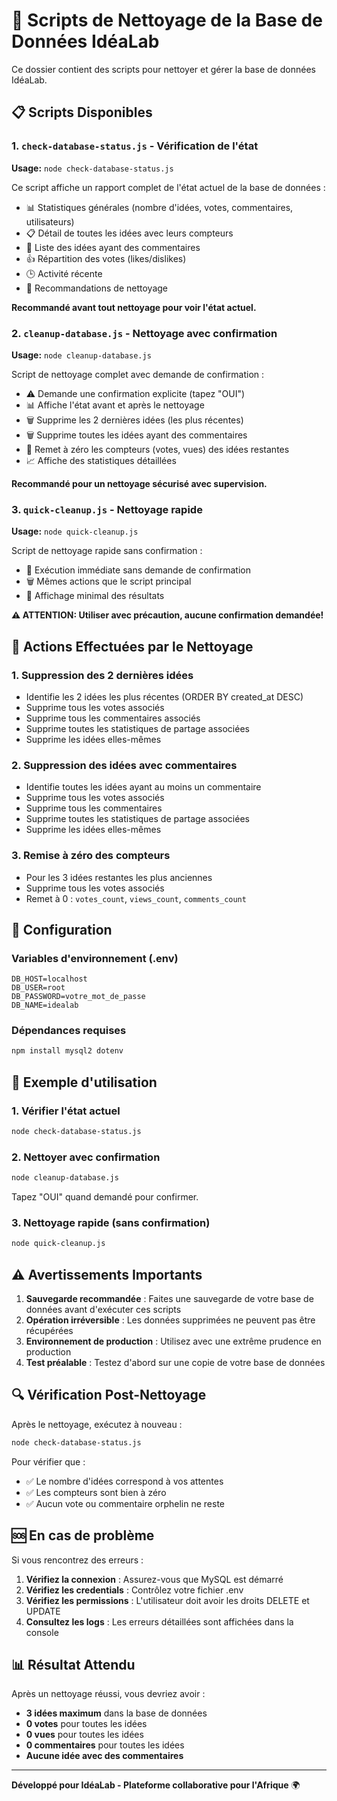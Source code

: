 # 🧹 Scripts de Nettoyage de la Base de Données IdéaLab

Ce dossier contient des scripts pour nettoyer et gérer la base de données IdéaLab.

## 📋 Scripts Disponibles

### 1. `check-database-status.js` - Vérification de l'état
**Usage:** `node check-database-status.js`

Ce script affiche un rapport complet de l'état actuel de la base de données :
- 📊 Statistiques générales (nombre d'idées, votes, commentaires, utilisateurs)
- 📋 Détail de toutes les idées avec leurs compteurs
- 💬 Liste des idées ayant des commentaires
- 👍 Répartition des votes (likes/dislikes)
- 🕒 Activité récente
- 🧹 Recommandations de nettoyage

**Recommandé avant tout nettoyage pour voir l'état actuel.**

### 2. `cleanup-database.js` - Nettoyage avec confirmation
**Usage:** `node cleanup-database.js`

Script de nettoyage complet avec demande de confirmation :
- ⚠️ Demande une confirmation explicite (tapez "OUI")
- 📊 Affiche l'état avant et après le nettoyage
- 🗑️ Supprime les 2 dernières idées (les plus récentes)
- 🗑️ Supprime toutes les idées ayant des commentaires
- 🔄 Remet à zéro les compteurs (votes, vues) des idées restantes
- 📈 Affiche des statistiques détaillées

**Recommandé pour un nettoyage sécurisé avec supervision.**

### 3. `quick-cleanup.js` - Nettoyage rapide
**Usage:** `node quick-cleanup.js`

Script de nettoyage rapide sans confirmation :
- 🚀 Exécution immédiate sans demande de confirmation
- 🗑️ Mêmes actions que le script principal
- 📝 Affichage minimal des résultats

**⚠️ ATTENTION: Utiliser avec précaution, aucune confirmation demandée!**

## 🎯 Actions Effectuées par le Nettoyage

### 1. Suppression des 2 dernières idées
- Identifie les 2 idées les plus récentes (ORDER BY created_at DESC)
- Supprime tous les votes associés
- Supprime tous les commentaires associés
- Supprime toutes les statistiques de partage associées
- Supprime les idées elles-mêmes

### 2. Suppression des idées avec commentaires
- Identifie toutes les idées ayant au moins un commentaire
- Supprime tous les votes associés
- Supprime tous les commentaires
- Supprime toutes les statistiques de partage associées
- Supprime les idées elles-mêmes

### 3. Remise à zéro des compteurs
- Pour les 3 idées restantes les plus anciennes
- Supprime tous les votes associés
- Remet à 0 : `votes_count`, `views_count`, `comments_count`

## 🔧 Configuration

### Variables d'environnement (.env)
```env
DB_HOST=localhost
DB_USER=root
DB_PASSWORD=votre_mot_de_passe
DB_NAME=idealab
```

### Dépendances requises
```bash
npm install mysql2 dotenv
```

## 📝 Exemple d'utilisation

### 1. Vérifier l'état actuel
```bash
node check-database-status.js
```

### 2. Nettoyer avec confirmation
```bash
node cleanup-database.js
```
Tapez "OUI" quand demandé pour confirmer.

### 3. Nettoyage rapide (sans confirmation)
```bash
node quick-cleanup.js
```

## ⚠️ Avertissements Importants

1. **Sauvegarde recommandée** : Faites une sauvegarde de votre base de données avant d'exécuter ces scripts
2. **Opération irréversible** : Les données supprimées ne peuvent pas être récupérées
3. **Environnement de production** : Utilisez avec une extrême prudence en production
4. **Test préalable** : Testez d'abord sur une copie de votre base de données

## 🔍 Vérification Post-Nettoyage

Après le nettoyage, exécutez à nouveau :
```bash
node check-database-status.js
```

Pour vérifier que :
- ✅ Le nombre d'idées correspond à vos attentes
- ✅ Les compteurs sont bien à zéro
- ✅ Aucun vote ou commentaire orphelin ne reste

## 🆘 En cas de problème

Si vous rencontrez des erreurs :

1. **Vérifiez la connexion** : Assurez-vous que MySQL est démarré
2. **Vérifiez les credentials** : Contrôlez votre fichier .env
3. **Vérifiez les permissions** : L'utilisateur doit avoir les droits DELETE et UPDATE
4. **Consultez les logs** : Les erreurs détaillées sont affichées dans la console

## 📊 Résultat Attendu

Après un nettoyage réussi, vous devriez avoir :
- **3 idées maximum** dans la base de données
- **0 votes** pour toutes les idées
- **0 vues** pour toutes les idées  
- **0 commentaires** pour toutes les idées
- **Aucune idée avec des commentaires**

---

**Développé pour IdéaLab - Plateforme collaborative pour l'Afrique** 🌍
